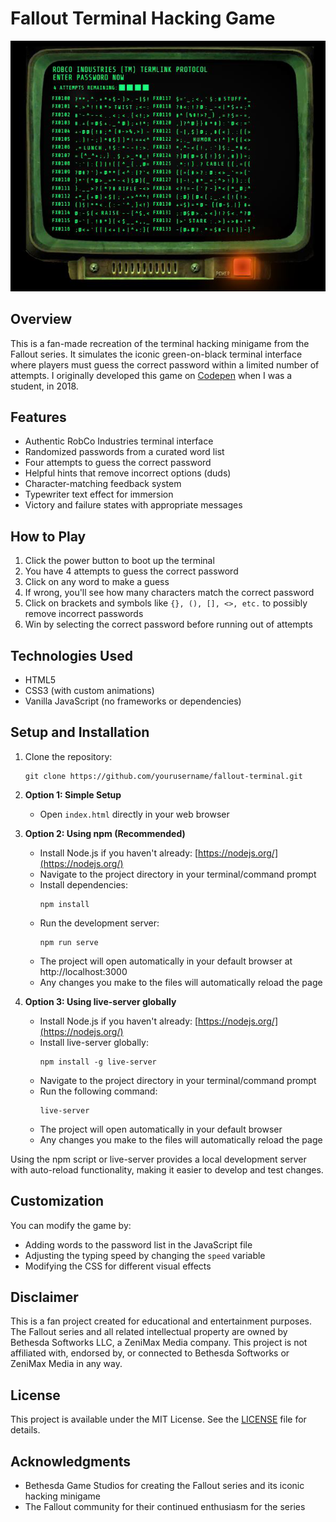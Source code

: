 # Fallout Terminal Hacking Game

![Fallout Terminal Screenshot](./images/screenshot.png)

## Overview

This is a fan-made recreation of the terminal hacking minigame from the Fallout series. It simulates the iconic green-on-black terminal interface where players must guess the correct password within a limited number of attempts. I originally developed this game on [Codepen](https://codepen.io/TiredDev/pen/ejGNgK) when I was a student, in 2018.

## Features

- Authentic RobCo Industries terminal interface
- Randomized passwords from a curated word list
- Four attempts to guess the correct password
- Helpful hints that remove incorrect options (duds)
- Character-matching feedback system
- Typewriter text effect for immersion
- Victory and failure states with appropriate messages

## How to Play

1. Click the power button to boot up the terminal
2. You have 4 attempts to guess the correct password
3. Click on any word to make a guess
4. If wrong, you'll see how many characters match the correct password
5. Click on brackets and symbols like `{}, (), [], <>, etc.` to possibly remove incorrect passwords
6. Win by selecting the correct password before running out of attempts

## Technologies Used

- HTML5
- CSS3 (with custom animations)
- Vanilla JavaScript (no frameworks or dependencies)

## Setup and Installation

1. Clone the repository:
   ```
   git clone https://github.com/yourusername/fallout-terminal.git
   ```

2. **Option 1: Simple Setup**
   - Open `index.html` directly in your web browser

3. **Option 2: Using npm (Recommended)**
   - Install Node.js if you haven't already: [https://nodejs.org/](https://nodejs.org/)
   - Navigate to the project directory in your terminal/command prompt
   - Install dependencies:
     ```
     npm install
     ```
   - Run the development server:
     ```
     npm run serve
     ```
   - The project will open automatically in your default browser at http://localhost:3000
   - Any changes you make to the files will automatically reload the page

4. **Option 3: Using live-server globally**
   - Install Node.js if you haven't already: [https://nodejs.org/](https://nodejs.org/)
   - Install live-server globally:
     ```
     npm install -g live-server
     ```
   - Navigate to the project directory in your terminal/command prompt
   - Run the following command:
     ```
     live-server
     ```
   - The project will open automatically in your default browser
   - Any changes you make to the files will automatically reload the page

Using the npm script or live-server provides a local development server with auto-reload functionality, making it easier to develop and test changes.

## Customization

You can modify the game by:
- Adding words to the password list in the JavaScript file
- Adjusting the typing speed by changing the `speed` variable
- Modifying the CSS for different visual effects

## Disclaimer

This is a fan project created for educational and entertainment purposes. The Fallout series and all related intellectual property are owned by Bethesda Softworks LLC, a ZeniMax Media company. This project is not affiliated with, endorsed by, or connected to Bethesda Softworks or ZeniMax Media in any way.

## License

This project is available under the MIT License. See the [LICENSE](LICENSE) file for details.

## Acknowledgments

- Bethesda Game Studios for creating the Fallout series and its iconic hacking minigame
- The Fallout community for their continued enthusiasm for the series
